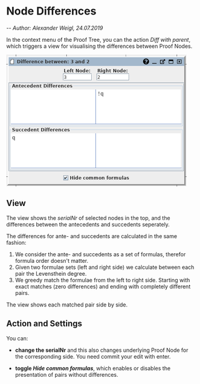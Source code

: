 # Node Differences

-- *Author: Alexander Weigl, 24.07.2019*

In the context menu of the Proof Tree, you can the action *Diff with parent*,
which triggers a view for visualising the differences between Proof Nodes.

![Screenshot](nodediff.png)

## View

The view shows the *serialNr* of selected nodes in the top, and the differences
between the antecedents and succedents seperately.

The differences for ante- and succedents are calculated in the same fashion:

1. We consider the ante- and succedents as a set of formulas, therefor formula order doesn't matter.
2. Given two formulae sets (left and right side) we calculate between each pair the Levensthein degree.
3. We greedy match the formulae from the left to right side. Starting with exact matches (zero differences) and ending with completely different pairs. 

The view shows each matched pair side by side.

## Action and Settings

You can:

* **change the serialNr** and this also changes underlying Proof Node for the
  corresponding side. You need commit your edit with enter.
  
* **toggle *Hide common formulas***, which enables or disables the presentation
of pairs without differences.





